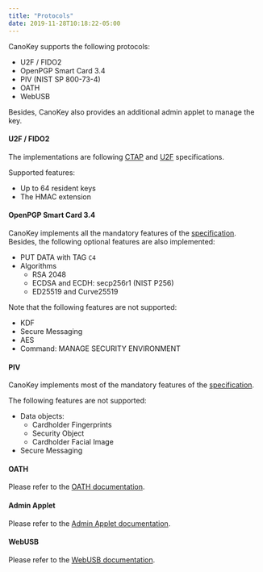```yaml
---
title: "Protocols"
date: 2019-11-28T10:18:22-05:00
---
```


CanoKey supports the following protocols:

- U2F / FIDO2
- OpenPGP Smart Card 3.4
- PIV (NIST SP 800-73-4)
- OATH
- WebUSB

Besides, CanoKey also provides an additional admin applet to manage the key.

#### U2F / FIDO2

The implementations are following [CTAP](https://fidoalliance.org/specs/fido-v2.0-ps-20190130/fido-client-to-authenticator-protocol-v2.0-ps-20190130.html) and [U2F](https://fidoalliance.org/specs/fido-u2f-v1.0-ps-20141009/fido-u2f-hid-protocol-ps-20141009.html) specifications.

Supported features:

- Up to 64 resident keys
- The HMAC extension

#### OpenPGP Smart Card 3.4

CanoKey implements all the mandatory features of the [specification](https://gnupg.org/ftp/specs/OpenPGP-smart-card-application-3.4.pdf). Besides, the following optional features are also implemented:

- PUT DATA with TAG `C4`
- Algorithms
  - RSA 2048
  - ECDSA and ECDH: secp256r1 (NIST P256)
  - ED25519 and Curve25519

Note that the following features are not supported:

- KDF
- Secure Messaging
- AES
- Command: MANAGE SECURITY ENVIRONMENT

#### PIV

CanoKey implements most of the mandatory features of the [specification](https://nvlpubs.nist.gov/nistpubs/SpecialPublications/NIST.SP.800-73-4.pdf).

The following features are not supported:

- Data objects:
  - Cardholder Fingerprints
  - Security Object
  - Cardholder Facial Image
- Secure Messaging

#### OATH

Please refer to the [OATH documentation](oath/).

#### Admin Applet

Please refer to the [Admin Applet documentation](admin/).

#### WebUSB

Please refer to the [WebUSB documentation](webusb/).
